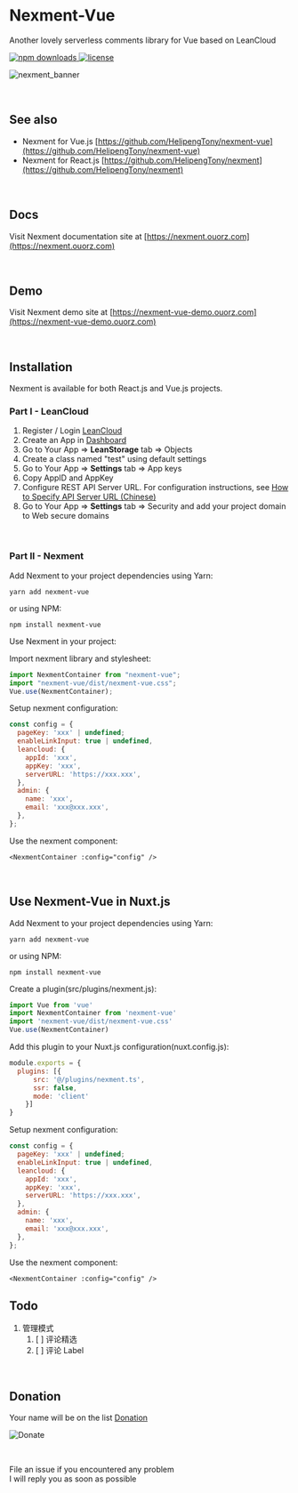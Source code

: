 # Nexment-Vue
Another lovely serverless comments library for Vue based on LeanCloud

<p>
  <a href="https://www.npmjs.com/package/nexment-vue">
    <img src="https://img.shields.io/npm/dw/nexment-vue" alt="npm downloads">
  </a>

  <a href="https://www.npmjs.com/package/nexment">
    <img src="https://img.shields.io/npm/l/nexment-vue" alt="license">
  </a>
</p>

![nexment_banner](https://i.loli.net/2020/07/29/ODkqtseAU6KJGxB.png)

<br/>

## See also
+ Nexment for Vue.js [https://github.com/HelipengTony/nexment-vue](https://github.com/HelipengTony/nexment-vue)
+ Nexment for React.js [https://github.com/HelipengTony/nexment](https://github.com/HelipengTony/nexment)

<br/>

## Docs
Visit Nexment documentation site at [https://nexment.ouorz.com](https://nexment.ouorz.com)

<br/>

## Demo
Visit Nexment demo site at [https://nexment-vue-demo.ouorz.com](https://nexment-vue-demo.ouorz.com)

<br/>

## Installation
Nexment is available for both React.js and Vue.js projects.
### Part I - LeanCloud
1. Register / Login [LeanCloud](https://leancloud.cn/dashboard/login.html#/signup)
2. Create an App in [Dashboard](https://leancloud.cn/dashboard/applist.html#/apps)
3. Go to Your App => **LeanStorage** tab => Objects
4. Create a class named "test" using default settings
5. Go to Your App => **Settings** tab => App keys
6. Copy AppID and AppKey
7. Configure REST API Server URL. For configuration instructions, see [How to Specify API Server URL (Chinese)](https://leancloud.cn/docs/custom-api-domain-guide.html#hash810845114)
8. Go to Your App => **Settings** tab => Security and add your project domain to Web secure domains

<br/>

### Part II - Nexment
Add Nexment to your project dependencies
using Yarn:
```shell
yarn add nexment-vue
```
or using NPM:
```shell
npm install nexment-vue
```

Use Nexment in your project:

Import nexment library and stylesheet:
```js
import NexmentContainer from "nexment-vue";
import "nexment-vue/dist/nexment-vue.css";
Vue.use(NexmentContainer);
```
Setup nexment configuration:
```js
const config = {
  pageKey: 'xxx' | undefined;
  enableLinkInput: true | undefined,
  leancloud: {
    appId: 'xxx',
    appKey: 'xxx',
    serverURL: 'https://xxx.xxx',
  },
  admin: {
    name: 'xxx',
    email: 'xxx@xxx.xxx',
  },
};
```
Use the nexment component:
```Vue
<NexmentContainer :config="config" />
```

<br/>

## Use Nexment-Vue in Nuxt.js
Add Nexment to your project dependencies
using Yarn:
```shell
yarn add nexment-vue
```
or using NPM:
```shell
npm install nexment-vue
```

Create a plugin(src/plugins/nexment.js):
```js
import Vue from 'vue'
import NexmentContainer from 'nexment-vue'
import 'nexment-vue/dist/nexment-vue.css'
Vue.use(NexmentContainer)
```

Add this plugin to your Nuxt.js configuration(nuxt.config.js):
```js
module.exports = {
  plugins: [{
      src: '@/plugins/nexment.ts',
      ssr: false,
      mode: 'client'
    }]
}
```

Setup nexment configuration:
```js
const config = {
  pageKey: 'xxx' | undefined;
  enableLinkInput: true | undefined,
  leancloud: {
    appId: 'xxx',
    appKey: 'xxx',
    serverURL: 'https://xxx.xxx',
  },
  admin: {
    name: 'xxx',
    email: 'xxx@xxx.xxx',
  },
};
```
Use the nexment component:
```Vue
<NexmentContainer :config="config" />
```

## Todo
1. 管理模式
    1. [ ] 评论精选
    2. [ ] 评论 Label

<br/>

## Donation
Your name will be on the list [Donation](https://www.ouorz.com/donation)
<br/>

![Donate](https://i.loli.net/2019/02/18/5c6a80afd1e26.png)

<br/>

File an issue if you encountered any problem
<br/>
I will reply you as soon as possible
